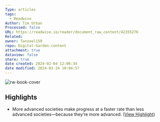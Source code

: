 ```yaml
---
Type: articles
tags:
  - Readwise
Author: Tim Urban
Processed: false
URL: https://readwise.io/reader/document_raw_content/42355276
Related: 
owner: Tanzeel159
repo: Digital-Garden-content
attachment: true
dataview: false
share: true
date created: 2024-02-04 12:06:34
date modified: 2024-03-24 10:04:57
---
```

![rw-book-cover](https://readwise-assets.s3.amazonaws.com/static/images/article1.be68295a7e40.png)

## Highlights
- More advanced societies make progress at a faster rate than less advanced societies—because they’re more advanced. ([View Highlight](https://read.readwise.io/read/01gzz8nze4e8ypf2nn91ff09mf))
